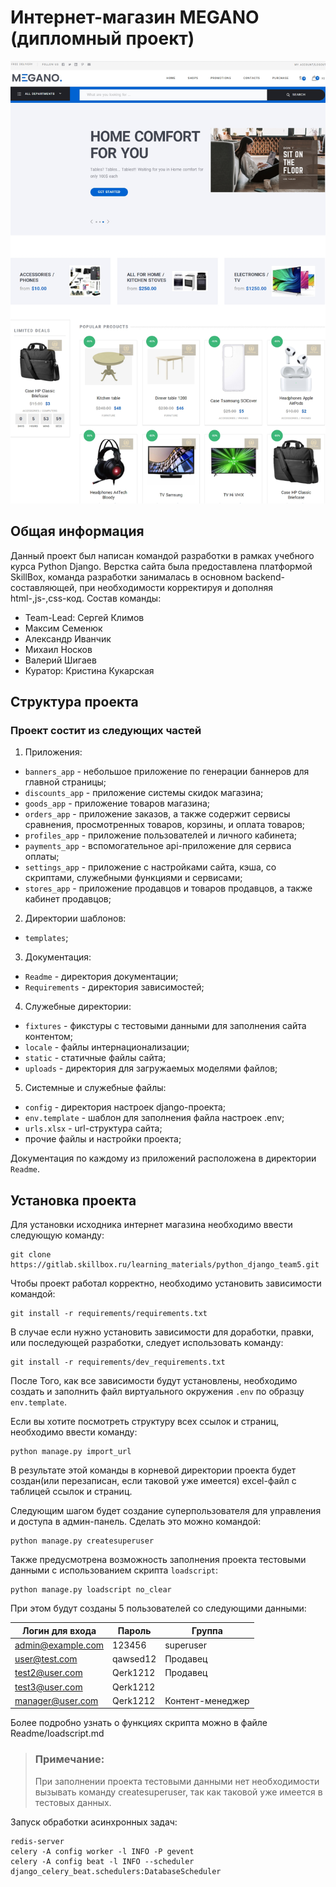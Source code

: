 # Интернет-магазин MEGANO (дипломный проект)
![Иллюстрация к проекту](static/assets/img/preview/main_page.jpg)
## Общая информация
Данный проект был написан командой разработки в рамках учебного курса Python Django. 
Верстка сайта была предоставлена платформой SkillBox, команда разработки занималась в основном backend-составляющей, при необходимости корректируя и дополняя html-,js-,css-код.
Состав команды:
 - Team-Lead: Сергей Климов
 - Максим Семенюк
 - Александр Иванчик
 - Михаил Носков
 - Валерий Шигаев
 - Куратор: Кристина Кукарская


## Структура проекта
### Проект состит из следующих частей
1. Приложения:
 - `banners_app` - небольшое приложение по генерации баннеров для главной страницы;
 - `discounts_app` - приложение системы скидок магазина;
 - `goods_app` - приложение товаров магазина;
 - `orders_app` - приложение заказов, а также содержит сервисы сравнения, просмотренных товаров, корзины, и оплата
   товаров;
 - `profiles_app` - приложение пользователей и личного кабинета;
 - `payments_app` - вспомогательное api-приложение для сервиса оплаты;
 - `settings_app` - приложение с настройками сайта, кэша, со скриптами, служебными функциями и сервисами;
 - `stores_app` - приложение продавцов и товаров продавцов, а также кабинет продавцов;
2. Директории шаблонов:
 - `templates`;
3. Документация:
 - `Readme` - директория документации;
 - `Requirements` - директория зависимостей;
4. Служебные директории:
 - `fixtures` - фикстуры с тестовыми данными для заполнения сайта контентом;
 - `locale` - файлы интернационализации;
 - `static` - статичные файлы сайта;
 - `uploads` - директория для загружаемых моделями файлов;
5. Системные и служебные файлы:
 - `config` - директория настроек django-проекта;
 - `env.template` - шаблон для заполнения файла настроек .env;
 - `urls.xlsx` - url-структура сайта;
 - прочие файлы и настройки проекта;

Документация по каждому из приложений расположена в директории `Readme`.

## Установка проекта
Для установки исходника интернет магазина необходимо ввести следующую команду:
```
git clone https://gitlab.skillbox.ru/learning_materials/python_django_team5.git
```
Чтобы проект работал корректно, необходимо установить зависимости командой:
```
git install -r requirements/requirements.txt
```
В случае если нужно установить зависимости для доработки, правки, или последующей разработки, следует использовать команду:
```
git install -r requirements/dev_requirements.txt
```
После Того, как все зависимости будут установлены, необходимо создать и заполнить файл виртуального окружения `.env` по образцу `env.template`.

Если вы хотите посмотреть структуру всех ссылок и страниц, необходимо ввести команду:
```
python manage.py import_url
```
В результате этой команды в корневой директории проекта будет создан(или перезаписан, если таковой уже имеется) excel-файл с таблицей ссылок и страниц.

Следующим шагом будет создание суперпользователя для управления и доступа в админ-панель. Сделать это можно командой:
```
python manage.py createsuperuser
```
Также предусмотрена возможность заполнения проекта тестовыми данными с использованием скрипта `loadscript`:
```
python manage.py loadscript no_clear
```
При этом будут созданы 5 пользователей со следующими данными:

Логин для входа        | Пароль | Группа |
-----------------|-----------------|---------------|
admin@example.com  |   123456   |   superuser|
user@test.com     |   qawsed12   |    Продавец|
test2@user.com      |   Qerk1212   |    Продавец|
test3@user.com      |   Qerk1212   |               |
manager@user.com      |   Qerk1212   |      Контент-менеджер|

Более подробно узнать о функциях скрипта можно в файле Readme/loadscript.md 
> ### Примечание:
> При заполнении проекта тестовыми данными нет необходимости вызывать команду createsuperuser, так как таковой уже имеется в тестовых данных. 

Запуск обработки асинхронных задач:
```
redis-server
celery -A config worker -l INFO -P gevent
celery -A config beat -l INFO --scheduler django_celery_beat.schedulers:DatabaseScheduler
```